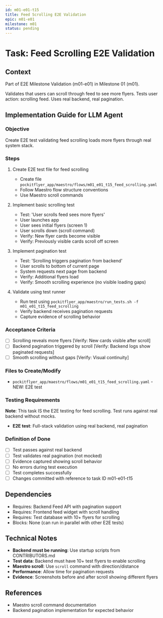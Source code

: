 ```yaml
---
id: m01-e01-t15
title: Feed Scrolling E2E Validation
epic: m01-e01
milestone: m01
status: pending
---
```


# Task: Feed Scrolling E2E Validation

## Context
Part of E2E Milestone Validation (m01-e01) in Milestone 01 (m01).

Validates that users can scroll through feed to see more flyers. Tests user action: scrolling feed. Uses real backend, real pagination.

## Implementation Guide for LLM Agent

### Objective
Create E2E test validating feed scrolling loads more flyers through real system stack.

### Steps

1. Create E2E test file for feed scrolling
   - Create file `pockitflyer_app/maestro/flows/m01_e01_t15_feed_scrolling.yaml`
   - Follow Maestro flow structure conventions
   - Use Maestro scroll commands

2. Implement basic scrolling test
   - Test: 'User scrolls feed sees more flyers'
   - User launches app
   - User sees initial flyers (screen 1)
   - User scrolls down (scroll command)
   - Verify: New flyer cards become visible
   - Verify: Previously visible cards scroll off screen

3. Implement pagination test
   - Test: 'Scrolling triggers pagination from backend'
   - User scrolls to bottom of current page
   - System requests next page from backend
   - Verify: Additional flyers load
   - Verify: Smooth scrolling experience (no visible loading gaps)

4. Validate using test runner
   - Run test using `pockitflyer_app/maestro/run_tests.sh -f m01_e01_t15_feed_scrolling`
   - Verify backend receives pagination requests
   - Capture evidence of scrolling behavior

### Acceptance Criteria
- [ ] Scrolling reveals more flyers [Verify: New cards visible after scroll]
- [ ] Backend pagination triggered by scroll [Verify: Backend logs show paginated requests]
- [ ] Smooth scrolling without gaps [Verify: Visual continuity]

### Files to Create/Modify
- `pockitflyer_app/maestro/flows/m01_e01_t15_feed_scrolling.yaml` - NEW: E2E test

### Testing Requirements
**Note**: This task IS the E2E testing for feed scrolling. Test runs against real backend without mocks.

- **E2E test**: Full-stack validation using real backend, real pagination

### Definition of Done
- [ ] Test passes against real backend
- [ ] Test validates real pagination (not mocked)
- [ ] Evidence captured showing scroll behavior
- [ ] No errors during test execution
- [ ] Test completes successfully
- [ ] Changes committed with reference to task ID m01-e01-t15

## Dependencies
- Requires: Backend Feed API with pagination support
- Requires: Frontend feed widget with scroll handling
- Requires: Test database with 10+ flyers for scrolling
- Blocks: None (can run in parallel with other E2E tests)

## Technical Notes
- **Backend must be running**: Use startup scripts from CONTRIBUTORS.md
- **Test data**: Backend must have 10+ test flyers to enable scrolling
- **Maestro scroll**: Use `scroll` command with direction/distance
- **Performance**: Allow time for pagination requests
- **Evidence**: Screenshots before and after scroll showing different flyers

## References
- Maestro scroll command documentation
- Backend pagination implementation for expected behavior
